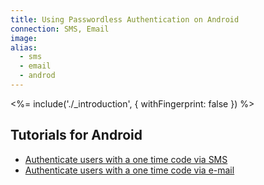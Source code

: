 ```yaml
---
title: Using Passwordless Authentication on Android
connection: SMS, Email
image:
alias:
  - sms
  - email
  - androd
---
```


<%= include('./_introduction', { withFingerprint: false }) %>

## Tutorials for Android

 - [Authenticate users with a one time code via SMS](android-sms)
 - [Authenticate users with a one time code via e-mail](android-email)